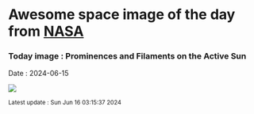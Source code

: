 
# Awesome space image of the day from [NASA](https://api.nasa.gov/)

### Today image : Prominences and Filaments on the Active Sun
Date : 2024-06-15

![](https://apod.nasa.gov/apod/image/2406/Halpha_sondergaard1024.jpg)

<small>Latest update : Sun Jun 16 03:15:37 2024</small>
        